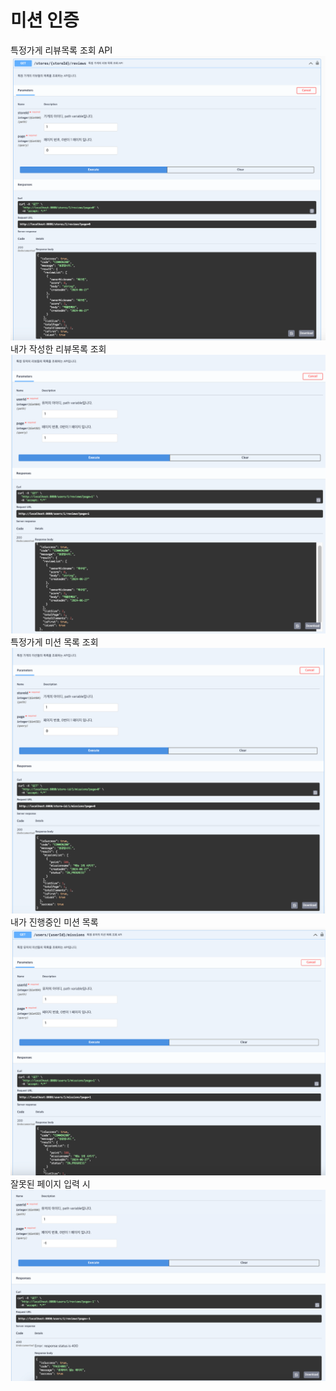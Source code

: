 # 미션 인증

특정가게 리뷰목록 조회 API
![img_10.png](img_10.png)
내가 작성한 리뷰목록 조회
![img_11.png](img_11.png)
특정가게 미션 목록 조회
![img_12.png](img_12.png)
내가 진행중인 미션 목록
![img_13.png](img_13.png)
잘못된 페이지 입력 시
![img_14.png](img_14.png)